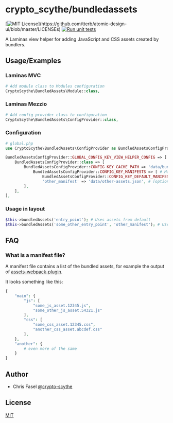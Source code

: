 # crypto_scythe/bundledassets

[![MIT License](https://img.shields.io/apm/l/atomic-design-ui.svg?)](https://github.com/tterb/atomic-design-ui/blob/master/LICENSEs)
[![Run unit tests](https://github.com/crypto-scythe/bundledassets/actions/workflows/run-unit-tests.yaml/badge.svg?branch=master)](https://github.com/crypto-scythe/bundledassets/actions/workflows/run-unit-tests.yaml)

A Laminas view helper for adding JavaScript and CSS assets created by bundlers.

## Usage/Examples

### Laminas MVC

```php
# Add module class to Modules configuration
CryptoScythe\BundledAssets\Module::class,
```

### Laminas Mezzio

```php
# Add config provider class to configuration
CryptoScythe\BundledAssets\ConfigProvider::class,
```

### Configuration

```php
# global.php
use CryptoScythe\BundledAssets\ConfigProvider as BundledAssetsConfigProvider;

BundledAssetsConfigProvider::GLOBAL_CONFIG_KEY_VIEW_HELPER_CONFIG => [
    BundledAssetsConfigProvider::class => [
        BundledAssetsConfigProvider::CONFIG_KEY_CACHE_PATH => 'data/bundled_assets_cache.php', # Path to cache file, mostly production 
            BundledAssetsConfigProvider::CONFIG_KEY_MANIFESTS => [ # Hash map of manifest files
                BundledAssetsConfigProvider::CONFIG_KEY_DEFAULT_MANIFEST => 'data/webpack-assets.json',
                'other_manifest' => 'data/other-assets.json', # [optional] You can use multiple asset manifests
        ],
    ],
],
```

### Usage in layout

```php
$this->bundledAssets('entry_point'); # Uses assets from default
$this->bundledAssets('some_other_entry_point', 'other_manifest'); # Uses additionally defined manifest
```

## FAQ

### What is a manifest file?

A manifest file contains a list of the bundled assets, for example the output of
[assets-webpack-plugin](https://www.npmjs.com/package/assets-webpack-plugin).

It looks something like this:
```php
{
    "main": {
        "js": [
            "some_js_asset.12345.js",
            "some_other_js_asset.54321.js"
        ],
        "css": [
            "some_css_asset.12345.css",
            "another_css_asset.abcdef.css"
        ],
    },
    "another": {
        # even more of the same
    }
}
```

## Author

- Chris Fasel [@crypto-scythe](https://www.github.com/crypto-scythe)

## License

[MIT](https://choosealicense.com/licenses/mit/)
